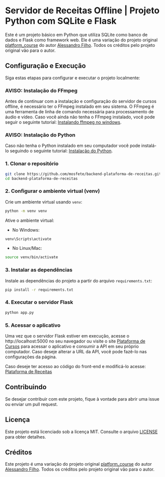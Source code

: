# Servidor de Receitas Offline | Projeto Python com SQLite e Flask

Este é um projeto básico em Python que utiliza SQLite como banco de dados e Flask como framework web. Ele é uma variação do projeto original [platform_course](https://github.com/Alessandro-filho/platform_course) do autor [Alessandro Filho](https://github.com/Alessandro-filho). Todos os créditos pelo projeto original vão para o autor.

## Configuração e Execução

Siga estas etapas para configurar e executar o projeto localmente:

### AVISO: Instalação do FFmpeg

Antes de continuar com a instalação e configuração do servidor de cursos offline, é necessário ter o FFmpeg instalado em seu sistema. O FFmpeg é uma ferramenta de linha de comando necessária para processamento de áudio e vídeo. Caso você ainda não tenha o FFmpeg instalado, você pode seguir o seguinte tutorial: [Instalando ffmpeg no windows](https://pt.wikihow.com/Instalar-o-FFmpeg-no-Windows).

### AVISO: Instalação do Python

Caso não tenha o Python instalado em seu computador você pode instalá-lo seguindo o seguinte tutorial: [Instalação do Python](https://tutorial.djangogirls.org/pt/python_installation/).

### 1. Clonar o repositório

```bash
git clone https://github.com/mosfete/backend-plataforma-de-receitas.git
cd backend-plataforma-de-receitas
```

### 2. Configurar o ambiente virtual (venv)

Crie um ambiente virtual usando `venv`:

```bash
python -m venv venv
```

Ative o ambiente virtual:

- No Windows:

```bash
venv\Scripts\activate
```

- No Linux/Mac:

```bash
source venv/bin/activate
```

### 3. Instalar as dependências

Instale as dependências do projeto a partir do arquivo `requirements.txt`:

```bash
pip install -r requirements.txt
```

### 4. Executar o servidor Flask

```bash
python app.py
```

### 5. Acessar o aplicativo

Uma vez que o servidor Flask estiver em execução, acesse o http://localhost:5000 no seu navegador ou visite o site [Plataforma de Cursos](https://plataforma-de-receitas.vercel.app/) para acessar o aplicativo e consumir a API em seu próprio computador. Caso deseje alterar a URL da API, você pode fazê-lo nas configurações da página.

Caso deseje ter acesso ao código do front-end e modificá-lo acesse: [Plataforma de Receitas](https://github.com/dragaoinvisivel/front-end-flataforma-de-receitas) 

## Contribuindo

Se desejar contribuir com este projeto, fique à vontade para abrir uma issue ou enviar um pull request.

## Licença

Este projeto está licenciado sob a licença MIT. Consulte o arquivo [LICENSE](LICENSE) para obter detalhes.

## Créditos

Este projeto é uma variação do projeto original [platform_course](https://github.com/Alessandro-filho/platform_course) do autor [Alessandro Filho](https://github.com/Alessandro-filho). Todos os créditos pelo projeto original vão para o autor.
